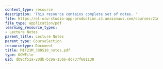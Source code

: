 ```yaml
---
content_type: resource
description: 'This resource contains complete set of notes. '
file: https://ol-ocw-studio-app-production.s3.amazonaws.com/courses/21m-380-music-and-technology-algorithmic-and-generative-music-spring-2010/db9cf51a20dbbc9a15b6dc737f681138_MIT21M_380S10_notes.pdf
file_type: application/pdf
learning_resource_types:
- Lecture Notes
parent_title: Lecture Notes
parent_type: CourseSection
resourcetype: Document
title: MIT21M_380S10_notes.pdf
type: OCWFile
uid: db9cf51a-20db-bc9a-15b6-dc737f681138
---
```

